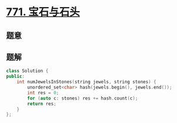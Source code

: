 #   [771. 宝石与石头](https://leetcode-cn.com/problems/jewels-and-stones/)

## 题意



## 题解



```c++
class Solution {
public:
    int numJewelsInStones(string jewels, string stones) {
        unordered_set<char> hash(jewels.begin(), jewels.end());
        int res = 0;
        for (auto c: stones) res += hash.count(c);
        return res;
    }
};
```



```python3

```

